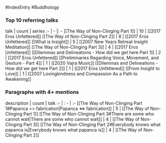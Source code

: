 #IndexEntry #Buddhology

### Top 10 referring talks
talk | count | series
:- | - |: -
[[The Way of Non-Clinging Part 1]] | 10 | [[2017 Eros Unfettered]]
[[The Way of Non-Clinging Part 2]] | 8 | [[2017 Eros Unfettered]]
[[What is Insight]] | 5 | [[2007 New Years Retreat Insight Meditation]]
[[The Way of Non-Clinging Part 3]] | 4 | [[2017 Eros Unfettered]]
[[Dilemmas and Delineations - How did we get here Part 1]] | 2 | [[2017 Eros Unfettered]]
[[Preliminaries Regarding Voice, Movement, and Gesture - Part 4]] | 1 | [[2020 Vajra Music]]
[[Dilemmas and Delineations - How did we get here Part 2]] | 1 | [[2017 Eros Unfettered]]
[[From Insight to Love]] | 1 | [[2007 Lovingkindness and Compassion As a Path to Awakening]]

### Paragraphs with 4+ mentions
description | count | talk
:- | : - | :-
[[The Way of Non-Clinging Part 1#Papanca <> fabrication\|Papanca <=> fabrication]] | 5 | [[The Way of Non-Clinging Part 1]]
[[The Way of Non-Clinging Part 3#There are some who cannot wait\|There are some who cannot wait]] | 4 | [[The Way of Non-Clinging Part 3]]
[[The Way of Non-Clinging Part 2#Everybody knows what papanca is\|Everybody knows what papanca is]] | 4 | [[The Way of Non-Clinging Part 2]]


